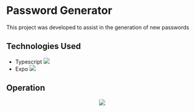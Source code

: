 # Password Generator

This project was developed to assist in the generation of new passwords

## Technologies Used

* Typescript <img src="https://api.iconify.design/logos:typescript-icon.svg" />
* Expo <img src="https://api.iconify.design/vscode-icons:file-type-light-expo.svg" />

## Operation

<p align="center">
  <img src="https://media.giphy.com/media/XH0ohCW82K0lKUKfD4/giphy.gif" />
</p>
